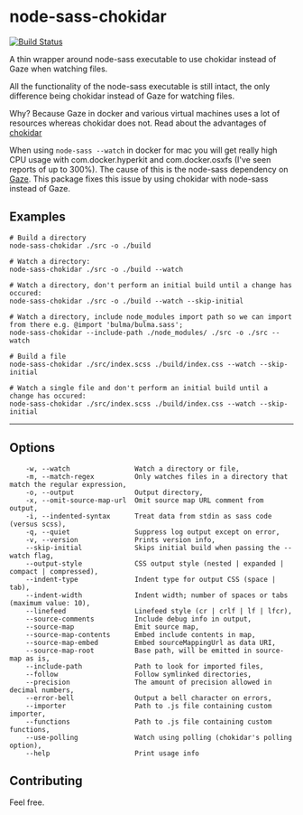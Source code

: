 # node-sass-chokidar

[![Build Status](https://travis-ci.org/michaelwayman/node-sass-chokidar.svg?branch=master)](https://travis-ci.org/michaelwayman/node-sass-chokidar)

A thin wrapper around node-sass executable to use chokidar instead of Gaze when watching files.

All the functionality of the node-sass executable is still intact, the only difference being chokidar instead of Gaze for watching files.

Why? Because Gaze in docker and various virtual machines uses a lot of resources whereas chokidar does not.
Read about the advantages of [chokidar](https://github.com/paulmillr/chokidar)

When using `node-sass --watch` in docker for mac you will get really high CPU usage with com.docker.hyperkit and com.docker.osxfs (I've seen reports of up to 300%).
The cause of this is the node-sass dependency on [Gaze](https://github.com/shama/gaze). This package fixes this issue by using chokidar with node-sass instead of Gaze.

## Examples

```
# Build a directory
node-sass-chokidar ./src -o ./build

# Watch a directory:
node-sass-chokidar ./src -o ./build --watch

# Watch a directory, don't perform an initial build until a change has occured:
node-sass-chokidar ./src -o ./build --watch --skip-initial

# Watch a directory, include node_modules import path so we can import from there e.g. @import 'bulma/bulma.sass';
node-sass-chokidar --include-path ./node_modules/ ./src -o ./src --watch

# Build a file
node-sass-chokidar ./src/index.scss ./build/index.css --watch --skip-initial

# Watch a single file and don't perform an initial build until a change has occured:
node-sass-chokidar ./src/index.scss ./build/index.css --watch --skip-initial
```

____

## Options
```
    -w, --watch                Watch a directory or file,
    -m, --match-regex          Only watches files in a directory that match the regular expression,
    -o, --output               Output directory,
    -x, --omit-source-map-url  Omit source map URL comment from output,
    -i, --indented-syntax      Treat data from stdin as sass code (versus scss),
    -q, --quiet                Suppress log output except on error,
    -v, --version              Prints version info,
    --skip-initial             Skips initial build when passing the --watch flag,
    --output-style             CSS output style (nested | expanded | compact | compressed),
    --indent-type              Indent type for output CSS (space | tab),
    --indent-width             Indent width; number of spaces or tabs (maximum value: 10),
    --linefeed                 Linefeed style (cr | crlf | lf | lfcr),
    --source-comments          Include debug info in output,
    --source-map               Emit source map,
    --source-map-contents      Embed include contents in map,
    --source-map-embed         Embed sourceMappingUrl as data URI,
    --source-map-root          Base path, will be emitted in source-map as is,
    --include-path             Path to look for imported files,
    --follow                   Follow symlinked directories,
    --precision                The amount of precision allowed in decimal numbers,
    --error-bell               Output a bell character on errors,
    --importer                 Path to .js file containing custom importer,
    --functions                Path to .js file containing custom functions,
    --use-polling              Watch using polling (chokidar's polling option),
    --help                     Print usage info
```

## Contributing

Feel free.

